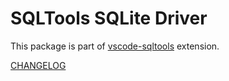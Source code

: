 # SQLTools SQLite Driver

This package is part of [vscode-sqltools](https://vscode-sqltools.mteixeira.dev/) extension.

[CHANGELOG](./CHANGELOG.md)